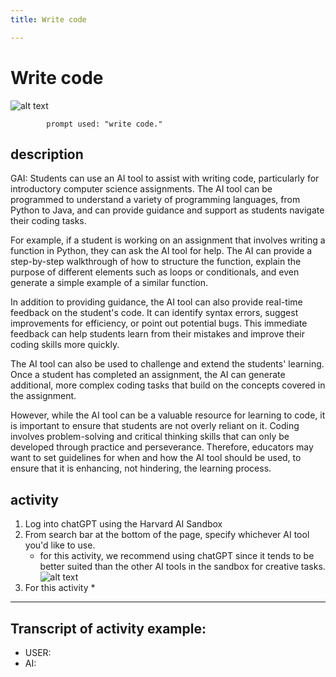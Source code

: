 ```yaml
---
title: Write code

---
```


# Write code

![alt text](https://files.slack.com/files-pri/T0HTW3H0V-F0612TH12N5/oue_031.png?pub_secret=fe6d7d778e)


            prompt used: "write code."
            
## description
GAI: Students can use an AI tool to assist with writing code, particularly for introductory computer science assignments. The AI tool can be programmed to understand a variety of programming languages, from Python to Java, and can provide guidance and support as students navigate their coding tasks.

For example, if a student is working on an assignment that involves writing a function in Python, they can ask the AI tool for help. The AI can provide a step-by-step walkthrough of how to structure the function, explain the purpose of different elements such as loops or conditionals, and even generate a simple example of a similar function.

In addition to providing guidance, the AI tool can also provide real-time feedback on the student's code. It can identify syntax errors, suggest improvements for efficiency, or point out potential bugs. This immediate feedback can help students learn from their mistakes and improve their coding skills more quickly.

The AI tool can also be used to challenge and extend the students' learning. Once a student has completed an assignment, the AI can generate additional, more complex coding tasks that build on the concepts covered in the assignment.

However, while the AI tool can be a valuable resource for learning to code, it is important to ensure that students are not overly reliant on it. Coding involves problem-solving and critical thinking skills that can only be developed through practice and perseverance. Therefore, educators may want to set guidelines for when and how the AI tool should be used, to ensure that it is enhancing, not hindering, the learning process.

## activity
1. Log into chatGPT using the Harvard AI Sandbox
2. From search bar at the bottom of the page, specify whichever AI tool you'd like to use.
    * for this activity, we recommend using chatGPT since it tends to be better suited than the other AI tools in the sandbox for creative tasks.
![alt text](https://files.slack.com/files-pri/T0HTW3H0V-F0612HG51ND/video_to_gif__6_..gif?pub_secret=4e1c91c9ce)
3. For this activity
    * 

---

## Transcript of activity example:

* USER:
* AI: 